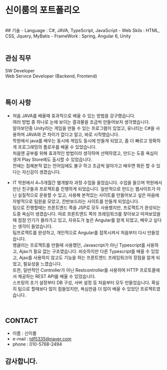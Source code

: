 # 신이룸의 포트폴리오
<br>
## 기술
- Language : C#, JAVA, TypeScript, JavaScript
- Web Skils : HTML, CSS, Jquery, MyBatis
- FrameWork : Spring, Angular 6, Unity

<br>
<br>

## 관심 직무
SW Developer<br>
Web Service Developer (Backend, Frontend)

<br>

## 특이 사항
- 처음 JAVA를 배울때 효과적으로 배울 수 있는 방법을 강구했습니다.<br>
여러 방법 중 하나로 눈에 보이는 결과물을 조금씩 만들어보자 생각했습니다.<br>
알아보던중 Unity라는 게임을 만들 수 있는 프로그램이 있었고, 유니티는 C#을 사용하며 JAVA와 큰 차이가 없다고 알고,
바로 시작했습니다. <br>
학원에서 java를 배우는 동시에 게임도 동시에 만들게 되었고, 좀 더 빠르고 정확하게 프로그래밍의 플로우를 배울 수 있었습니다.<br>
처음엔 공부를 위해 효과적인 방법이라 생각하며 선택하였고, 만드는 도중 욕심이 생겨 Play Store에도 출시할 수 있었습니다.<br>
전에는 접해본적 없는 언어임에도 불구 하고 조금씩 알아가고 배우면 뭐든 할 수 있다는 자신감이 생겼습니다.<br>

- IT 학원에서 4~5개월간 웹개발자 과정 수업을 들었습니다. 수업을 들으며 학원에서 만난 친구들과 프로젝트를 진행하게 되었습니다. 일반적으로 만드는 웹사이트가 아닌 실질적으로 운용할 수 있고, 사용해 본적있는 사이트를 만들어보고 싶은 마음에 자발적으로 팀원을 모았고, 칸반보드라는 사이트를 만들게 되었습니다.<br>
팀으로 진행할때는 프론트엔드 쪽을 JSP로 모두 사용했지만, 프로젝트가 완성되는 도중 욕심이 생겼습니다.
따로 프론트엔드 쪽의 프레임워크를 찾아보고 따져보았을때 점점 인기가 올라가고 있고, 자유도가 높은 Angular를 알게 되었고, 배우고 싶다는 생각이 들었습니다. <br> 팀프로젝트를 완성하고, 개인적으로 Angular를 접목시켜서 처음부터 다시 만들었습니다.<br>
앵귤러는 프로젝트를 만들때 사용했던, Javascript가 아닌 Typescript를 사용하고, Ajax가 필요 없는 구조였습니다. 비슷하지만 다른 Typescript를 배울 수 있었고, Ajax를 사용하지 않고도 기능을 하는 프론트엔드 프레임워크의 장점을 알게 되었고, 필요성을 느꼈습니다.<br>
또한, 일반적인 Controller가 아닌 Restcontroller를 사용하여 HTTP 프로토콜에서 제공하는 REST API를 배울 수 있었습니다.<br>
스프링의 초기 설정부터 DB 구성, 서버 설정 등 처음부터 모두 만들었습니다. 확실히 팀으로 할때보다 많이 힘들었지만, 욕심만큼 더 많이 배울 수 있었던 프로젝트였습니다.   

<br>

## CONTACT
- 이름 : 신이룸
- e-mail : tdf5335@naver.com
- phone : 010-5768-2494

## 감사합니다.
